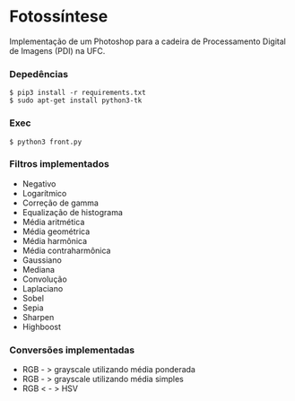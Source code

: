# Fotossíntese

Implementação de um Photoshop para a cadeira de Processamento Digital de Imagens (PDI) na UFC.

### Depedências

`$ pip3 install -r requirements.txt`  
`$ sudo apt-get install python3-tk` 

### Exec

`$ python3 front.py`

### Filtros implementados

- Negativo
- Logarítmico
- Correção de gamma
- Equalização de histograma
- Média aritmética
- Média geométrica
- Média harmônica
- Média contraharmônica
- Gaussiano
- Mediana
- Convolução
- Laplaciano
- Sobel
- Sepia
- Sharpen
- Highboost

### Conversões implementadas

- RGB - > grayscale utilizando média ponderada
- RGB - > grayscale utilizando média simples
- RGB < - > HSV 
